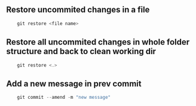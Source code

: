 ## Restore uncommited changes in a file

```js
    git restore <file name>
```

## Restore all uncommited changes in whole folder structure and back to clean working dir

```js
    git restore <.>
```

## Add a new message in prev commit

```js
    git commit --amend -m "new message"
```
